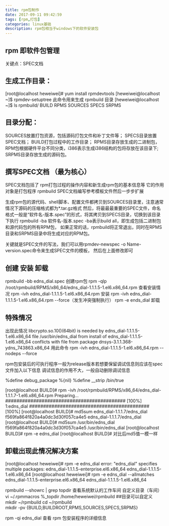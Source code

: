 ```yaml
---
title: rpm包制作
date: 2017-09-11 09:42:59
tags: [rpm,打包]
categories: linux基础
description: rpm包相当于windows下的软件安装包
---
```

<!--more-->

## rpm 即软件包管理
关键点：SPEC文档	

## 生成工作目录：
[root@localhost heweiwei]# yum install rpmdevtools
[heweiwei@localhost ~]$ rpmdev-setuptree		此命令用来生成 rpmbuild 目录
[heweiwei@localhost ~]$ ls rpmbuild/
BUILD  RPMS  SOURCES  SPECS  SRPMS

## 目录分配：
SOURCES放置打包资源，包括源码打包文件和补丁文件等；
SPECS目录放置SPEC文档；
BUILD打包过程中的工作目录；
RPMS目录存放生成的二进制包，RPM包根据硬件平台不同分类，i386表示生成i386结构的包将存放在该目录下;	
SRPMS目录存放生成的源码包。

## 撰写SPEC文档 （最为核心）
SPEC文档包括了 rpm打包过程的操作内容和新生成rpm包的基本信息等 它的作用对象是打包程序 rpmbuild
SPEC文档编写参考模板文件然后一步步扩展

生成rpm包的源代码、shell脚本、配置文件都拷贝到SOURCES目录里，注意通常情况下源码的压缩格式都为*.tar.gz格式
然后，将最最最重要的SPEC文件，命名格式一般是“软件名-版本.spec”的形式，将其拷贝到SPECS目录，切换到该目录下执行
rpmbuild -ba 软件名-版本.spec
-ba表示build all，即生成包括二进制包和源代码包的所有RPM包，
如果正常的话，rpmbuild将正常退出，同时在RPMS目录和SRPMS目录中将生成对应的RPM包。

关键就是SPEC文件的写法，我们可以用rpmdev-newspec -o Name-version.spec命令来生成SPEC文件的模板，
然后在上面修改即可

## 创建 安装 卸载
rpmbuild -bb edns_dial.spec	创建rpm包
rpm -qlp /root/rpmbuild/RPMS/x86_64/edns_dial-1.1.1.5-1.el6.x86_64.rpm	查看安装情况
rpm -ivh edns_dial-1.1.1.5-1.el6.x86_64.rpm  	安装
rpm -ivh edns_dial-1.1.1.5-1.el6.x86_64.rpm  --force（发生冲突强制执行）
rpm -e ends_dial    	卸载

## 特殊情况
出现此情况
libcrypto.so.10()(64bit) is needed by edns_dial-1.1.1.5-1.el6.x86_64
file /usr/bin/edns_dial from install of edns_dial-1.1.1.5-1.el6.x86_64 conflicts 
with file from package dnsys-3.1.1.368-ydns_743863.x86_64
用此命令
rpm -ivh edns_dial-1.1.1.5-1.el6.x86_64.rpm --nodeps --force		

rpm包安装后的可执行程序一般为release版本若想要保留调试信息则应该在spec文件加入以下信息
调试信息的作用不大，一般自动删除调试信息

%define debug_package %{nil}
%define __strip /bin/true

[root@localhost BUILD]# rpm -ivh /root/rpmbuild/RPMS/x86_64/edns_dial-1.1.1.7-1.el6.x86_64.rpm 
Preparing...                ########################################### [100%]
1:edns_dial              ########################################### [100%]
[root@localhost BUILD]# md5sum edns_dial-1.1.1.7/edns_dial
f569fa864f820a4a0dc3d30f057ca4e5  edns_dial-1.1.1.7/edns_dial
[root@localhost BUILD]# md5sum /usr/bin/edns_dial 
f569fa864f820a4a0dc3d30f057ca4e5  /usr/bin/edns_dial
[root@localhost BUILD]# rpm -e edns_dial
[root@localhost BUILD]# 
对比后md5值一模一样

## 卸载出现此情况解决方案
[root@localhost heweiwei]# rpm -e edns_dial
error: "edns_dial" specifies multiple packages:
edns_dial-1.1.1.5-enterprise.el6.x86_64
edns_dial-1.1.1.5-1.el6.x86_64
[root@localhost heweiwei]# rpm -e edns_dial --allmatches 
edns_dial-1.1.1.5-enterprise.el6.x86_64 edns_dial-1.1.1.5-1.el6.x86_64

rpmbuild --showrc | grep topdir  	查看系统默认的工作车间
自定义目录（车间）
vi ~/.rpmmacros 
%_topdir        /home/heweiwei/rpmbuild    ##目录可以自定义 
mkdir ~/rpmbuild 
cd ~/rpmbuild  
mkdir -pv {BUILD,BUILDROOT,RPMS,SOURCES,SPECS,SRPMS} 


rpm -qi edns_dial 查看 rpm 包安装程序的详细信息













